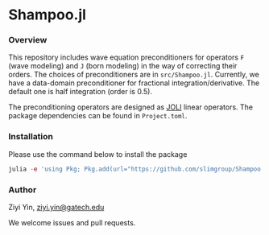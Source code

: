 # Shampoo.jl

### Overview

[JOLI]:https://github.com/slimgroup/JOLI.jl

This repository includes wave equation preconditioners for operators ``F`` (wave modeling) and ``J`` (born modeling) in the way of correcting their orders. The choices of preconditioners are in ``src/Shampoo.jl``. Currently, we have a data-domain preconditioner for fractional integration/derivative. The default one is half integration (order is 0.5).

The preconditioning operators are designed as [JOLI] linear operators. The package dependencies can be found in ``Project.toml``.

### Installation

Please use the command below to install the package

```julia
julia -e 'using Pkg; Pkg.add(url="https://github.com/slimgroup/Shampoo.jl.git")'
```

### Author

Ziyi Yin, ziyi.yin@gatech.edu

We welcome issues and pull requests.